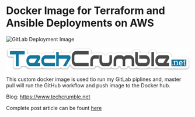 # Docker Image for Terraform and Ansible Deployments on AWS
![GitLab Deployment Image](https://github.com/ArunaLakmal/Dockerfile-Terraform-Ansible-AWS/workflows/GitLab%20Deployment%20Image/badge.svg)
<p align="center">
<img src="https://raw.githubusercontent.com/ArunaLakmal/Dockerfile-Terraform-Ansible-AWS/master/images/2089518.png">
</p>
This custom docker image is used tio run my GitLab piplines and, master pull will run the GitHub workflow and push image to the Docker hub. 

Blog: https://www.techcrumble.net

Complete post article can be fount [here](https://www.techcrumble.net/2020/05/simple-github-action-to-build-the-docker-images/)